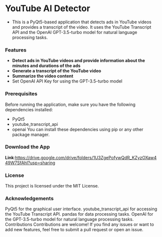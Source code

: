 # YouTube AI Detector

* This is a PyQt5-based application that detects ads in YouTube videos and provides a transcript of the video. It uses the YouTube Transcript API and the OpenAI GPT-3.5-turbo model for natural language processing tasks.

### Features
* **Detect ads in YouTube videos and provide information about the minutes and durations of the ads**
* **Generate a transcript of the YouTube video**
* **Summarize the video content**
* Set OpenAI API Key for using the GPT-3.5-turbo model
### Prerequisites
Before running the application, make sure you have the following dependencies installed:

* PyQt5
* youtube_transcript_api
* openai
You can install these dependencies using pip or any other package manager.

### Download the App 
**Link**:https://drive.google.com/drive/folders/1U3ZgePofywQdR_KZyzOXaw449W7SfAhI?usp=sharing

### License
This project is licensed under the MIT License.

### Acknowledgements
PyQt5 for the graphical user interface.
youtube_transcript_api for accessing the YouTube Transcript API.
pandas for data processing tasks.
OpenAI for the GPT-3.5-turbo model for natural language processing tasks.
Contributions
Contributions are welcome! If you find any issues or want to add new features, feel free to submit a pull request or open an issue.
